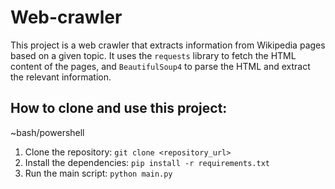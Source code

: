 # Web-crawler

This project is a web crawler that extracts information from Wikipedia pages based on a given topic. It uses the `requests` library to fetch the HTML content of the pages, and `BeautifulSoup4` to parse the HTML and extract the relevant information.

## How to clone and use this project:

~bash/powershell
  1.  Clone the repository: `git clone <repository_url>`
  2.  Install the dependencies: `pip install -r requirements.txt`
  3.  Run the main script: `python main.py`
